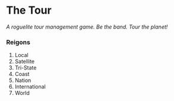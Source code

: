# The Tour
*A roguelite tour management game. Be the band. Tour the planet!*

### Reigons
  1. Local
  2. Satellite
  3. Tri-State
  4. Coast
  5. Nation
  6. International
  7. World

